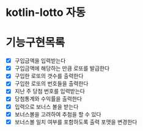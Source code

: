 # kotlin-lotto 자동

# 기능구현목록

- [X] 구입금액을 입력받는다
- [X] 구입금액에 해당하는 만큼 로또를 발급한다
- [X] 구입한 로또의 갯수를 출력한다
- [X] 구입한 로또의 번호들을 출력한다
- [X] 지난 주 당첨 번호를 입력받는다
- [X] 당첨통계와 수익률을 출력한다
- [X] 입력으로 보너스 볼을 받는다
- [X] 보너스볼을 고려하여 추첨을 할 수 있다
- [X] 보너스볼 일치 여부를 포함하도록 출력 포맷을 변경한다